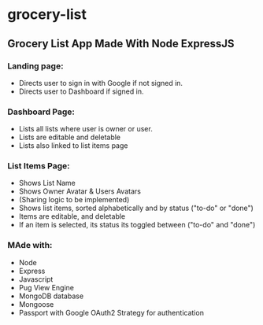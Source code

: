 # grocery-list

## Grocery List App Made With Node ExpressJS

### Landing page:
- Directs user to sign in with Google if not signed in.
- Directs user to Dashboard if signed in.

### Dashboard Page:
- Lists all lists where user is owner or user.
- Lists are editable and deletable
- Lists also linked to list items page

### List Items Page:
- Shows List Name
- Shows Owner Avatar & Users Avatars
- (Sharing logic to be implemented)
- Shows list items, sorted alphabetically and by status ("to-do" or "done")
- Items are editable, and deletable
- If an item is selected, its status its toggled between ("to-do" and "done")

### MAde with:
- Node
- Express
- Javascript
- Pug View Engine
- MongoDB database
- Mongoose
- Passport with Google OAuth2 Strategy for authentication